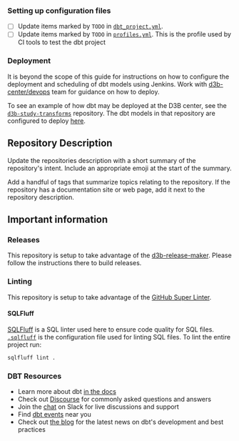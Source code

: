 ### Setting up configuration files

- [ ] Update items marked by `TODO` in [`dbt_project.yml`](./dbt_project.yml).
- [ ] Update items marked by `TODO` in [`profiles.yml`](./profiles.yml). This
      is the profile used by CI tools to test the dbt project

### Deployment

It is beyond the scope of this guide for instructions on how to configure the
deployment and scheduling of dbt models using Jenkins. Work with
[d3b-center/devops](https://github.com/orgs/d3b-center/teams/devops) team for
guidance on how to deploy.

To see an example of how dbt may be deployed at the D3B center, see the
[`d3b-study-transforms`](https://github.com/d3b-center/d3b-dbt-study-transforms)
repository. The dbt models in that repository are configured to deploy
[here](https://github.com/kids-first/aws-infra-jenkins-shared-libraries/blob/master/vars/dbt_study_transforms.groovy).


## Repository Description

Update the repositories description with a short summary of the repository's
intent.
Include an appropriate emoji at the start of the summary.

Add a handful of tags that summarize topics relating to the repository.
If the repository has a documentation site or web page, add it next to the
repository description.

## Important information

### Releases

This repository is setup to take advantage of the [d3b-release-maker](https://github.com/d3b-center/d3b-release-maker/).
Please follow the instructions there to build releases.

### Linting

This repository is setup to take advantage of the [GitHub Super Linter](https://github.com/marketplace/actions/super-linter).

#### SQLFluff

[SQLFluff](https://sqlfluff.com/) is a SQL linter used here to ensure code
quality for SQL files. [`.sqlfluff`](./.sqlfluff) is the configuration file
used for linting SQL files. To lint the entire project run:

```sh
sqlfluff lint .
```

### DBT Resources

- Learn more about dbt [in the docs](https://docs.getdbt.com/docs/introduction)
- Check out [Discourse](https://discourse.getdbt.com/) for commonly asked
  questions and answers
- Join the [chat](https://community.getdbt.com/) on Slack for live discussions
  and support
- Find [dbt events](https://events.getdbt.com) near you
- Check out [the blog](https://blog.getdbt.com/) for the latest news on dbt's
  development and best practices
